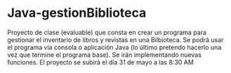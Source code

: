 
# Java-gestionBiblioteca
Proyecto de clase (evaluable) que consta en crear un programa para gestionar el inventario de libros y revistas en una Bilbioteca. Se podrá usar el programa vía consola o aplicación Java (lo último pretendo hacerlo una vez que termine el programa base). Se irán implementando nuevas funciones.
El proyecto se subirá el día 31 de mayo a las 8:30 AM

